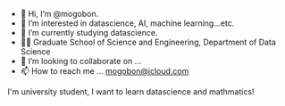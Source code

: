 - 👋 Hi, I’m @mogobon. 
- 👀 I’m interested in datascience, AI, machine learning...etc. 
- 🌱 I’m currently studying datascience.
- 🧑‍🎓 Graduate School of Science and Engineering, Department of Data Science 
- 💞️ I’m looking to collaborate on ...
- 📫 How to reach me ... mogobon@icloud.com

I'm university student, I want to learn datascience and mathmatics!

<!---
mogobon/mogobon is a ✨ special ✨ repository because its `README.md` (this file) appears on your GitHub profile.
You can click the Preview link to take a look at your changes.
--->
